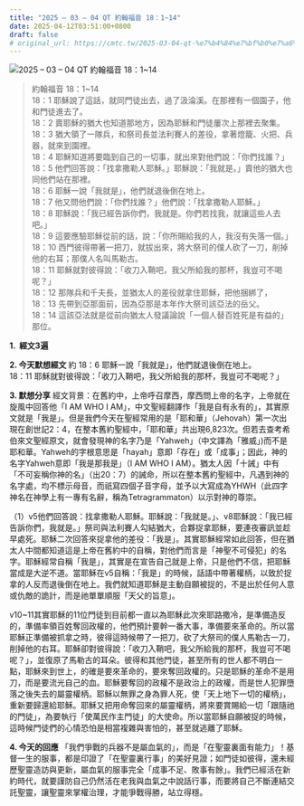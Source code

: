 ```yaml
---
title: "2025 – 03 – 04 QT 約翰福音 18：1~14"
date: 2025-04-12T03:51:00+0800
draft: false
# original_url: https://cmtc.tw/2025-03-04-qt-%e7%b4%84%e7%bf%b0%e7%a6%8f%e9%9f%b3-18%ef%bc%9a114
---
```


![2025 – 03 – 04 QT 約翰福音 18：1\~14](/images/qt.jpg  "2025 – 03 – 04 QT 約翰福音 18：1\~14")

> 約翰福音 18：1\~14  
> 18：1 耶穌說了這話，就同門徒出去，過了汲淪溪。在那裡有一個園子，他和門徒進去了。  
> 18：2 賣耶穌的猶大也知道那地方，因為耶穌和門徒屢次上那裡去聚集。  
> 18：3 猶大領了一隊兵，和祭司長並法利賽人的差役，拿著燈籠、火把、兵器，就來到園裡。  
> 18：4 耶穌知道將要臨到自己的一切事，就出來對他們說：「你們找誰？」  
> 18：5 他們回答說：「找拿撒勒人耶穌。」耶穌說：「我就是。」賣他的猶大也同他們站在那裡。  
> 18：6 耶穌一說「我就是」，他們就退後倒在地上。  
> 18：7 他又問他們說：「你們找誰？」他們說：「找拿撒勒人耶穌。」  
> 18：8 耶穌說：「我已經告訴你們，我就是。你們若找我，就讓這些人去吧。」  
> 18：9 這要應驗耶穌從前的話，說：「你所賜給我的人，我沒有失落一個。」  
> 18：10 西門彼得帶著一把刀，就拔出來，將大祭司的僕人砍了一刀，削掉他的右耳；那僕人名叫馬勒古。  
> 18：11 耶穌就對彼得說：「收刀入鞘吧，我父所給我的那杯，我豈可不喝呢？」  
> 18：12 那隊兵和千夫長，並猶太人的差役就拿住耶穌，把他捆綁了，  
> 18：13 先帶到亞那面前，因為亞那是本年作大祭司該亞法的岳父。  
> 18：14 這該亞法就是從前向猶太人發議論說「一個人替百姓死是有益的」那位。

**1.  經文3遍**

**2. 今天默想經文**
約 18：6 耶穌一說「我就是」，他們就退後倒在地上。  
18：11 耶穌就對彼得說：「收刀入鞘吧，我父所給我的那杯，我豈可不喝呢？」

**3. 默想分享**
經文背景：在舊約中，上帝呼召摩西，摩西問上帝的名字，上帝就在旋風中回答他「I AM WHO I AM」，中文聖經翻譯作「我是自有永有的」，其實原文就是「我是」。但是我們今天在聖經常用的是「耶和華」（Jehovah）第一次出現在創世記2：4，在整本舊約聖經中，「耶和華」共出現6,823次。但若去查考希伯來文聖經原文，就會發現神的名字乃是「Yahweh」（中文譯為「雅威」)而不是耶和華。Yahweh的字根意思是「hayah」意即「存在」或「成事」；因此，神的名字Yahweh意即「我是那我是」（I AM WHO I AM）。猶太人因「十誡」中有「不可妄稱你神的名」（出20：7）的誡命，所以在整本舊約聖經中，凡遇到神的名字處，均不標示母音，而祇寫四個子音字母，並予以大寫成為YHWH（此四字神名在神學上有一專有名辭，稱為Tetragrammaton）以示對神的尊崇。

（1）v5他們回答說：找拿撒勒人耶穌。耶穌說：「我就是。」、v8耶穌說：「我已經告訴你們，我就是。」祭司與法利賽人勾結猶大，合夥捉拿耶穌，要連夜審訊並趁早處死。耶穌二次回答來捉拿他的差役：「我是」。其實耶穌經常如此回答，但在猶太人中間都知道這是上帝在舊約中的自稱，對他們而言是「神聖不可侵犯」的名字。耶穌經常自稱「我是」，其實是在宣告自己就是上帝，只是他們不信，把耶穌當成是大逆不道。當耶穌在v5自稱：「我是」的時候，話語中帶著權柄，以致於捉拿的人反而退後倒在地上。我們就知道耶穌是主動自願被捉的，不是出於任何人意或仇敵的詭計，而是祂單單順服「天父的旨意」。

v10\~11其實耶穌的11位門徒到目前都一直以為耶穌此次來耶路撒冷，是準備造反的，準備率領百姓奪回政權的，他們預計要幹一番大事，準備要來革命的。所以當耶穌正準備被抓拿之時，彼得這時候帶了一把刀，砍了大祭司的僕人馬勒古一刀，削掉他的右耳。耶穌卻對彼得說：「收刀入鞘吧，我父所給我的那杯，我豈可不喝呢？」，並復原了馬勒古的耳朵。彼得和其他門徒，甚至所有的世人都不明白一點，耶穌來到世上，的確是要來革命的，要來奪回政權的。只是耶穌的革命不是用刀，而是要流光自己的血。耶穌要奪回的政權不是政治上的政權，而是世人犯罪墮落之後失去的屬靈權柄。耶穌以無罪之身為罪人死，使「天上地下一切的權柄」，重新要歸還給耶穌。耶穌又把用命奪回來的屬靈權柄，將來要賞賜給一切「跟隨祂的門徒」，為要執行「使萬民作主門徒」的大使命。所以當耶穌自願被捉的時候，這時候門徒們的心情恐怕是相當複雜與害怕的，甚至就逃離了耶穌。

**4. 今天的回應**
「我們爭戰的兵器不是屬血氣的」，而是「在聖靈裏面有能力」！基督一生的服事，都是印證了「在聖靈裏行事」的美好見證；如門徒如彼得，還未經歷聖靈造訪與更新，屬血氣的服事完全「成事不足、敗事有餘」。我們已經活在新約時代，就要謹防自己仍然活在老我與血氣之中說話行事，而要將自己不斷連結交託聖靈，讓聖靈來掌權治理，才能爭戰得勝，站立得穩。
